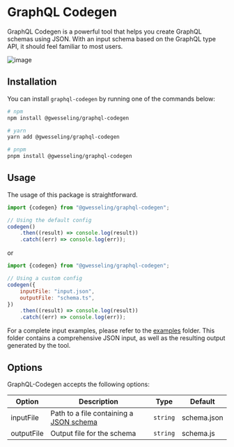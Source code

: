 # GraphQL Codegen

GraphQL Codegen is a powerful tool that helps you create GraphQL schemas using JSON. With an input schema based on the GraphQL type API, it should feel familiar to most users.

![image](https://github.com/user-attachments/assets/cac88db4-f5ff-40e8-9e9e-e6507ba95b73)

## Installation

You can install `graphql-codegen` by running one of the commands below:

```bash
# npm
npm install @gwesseling/graphql-codegen

# yarn
yarn add @gwesseling/graphql-codegen

# pnpm
pnpm install @gwesseling/graphql-codegen
```

## Usage

The usage of this package is straightforward.

```javascript
import {codegen} from "@gwesseling/graphql-codegen";

// Using the default config
codegen()
    .then((result) => console.log(result))
    .catch((err) => console.log(err));
```

or

```javascript
import {codegen} from "@gwesseling/graphql-codegen";

// Using a custom config
codegen({
    inputFile: "input.json",
    outputFile: "schema.ts",
})
    .then((result) => console.log(result))
    .catch((err) => console.log(err));
```

For a complete input examples, please refer to the [examples](https://github.com/gwesseling/graphql-json/tree/main/examples) folder. This folder contains a comprehensive JSON input, as well as the resulting output generated by the tool.

## Options

GraphQL-Codegen accepts the following options:

| Option     | Description                                                                                                                  | Type     | Default     |
| ---------- | ---------------------------------------------------------------------------------------------------------------------------- | -------- | ----------- |
| inputFile  | Path to a file containing a [JSON schema](https://github.com/gwesseling/graphql-json/tree/main/packages/graphql-json#schema) | `string` | schema.json |
| outputFile | Output file for the schema                                                                                                   | `string` | schema.js   |
